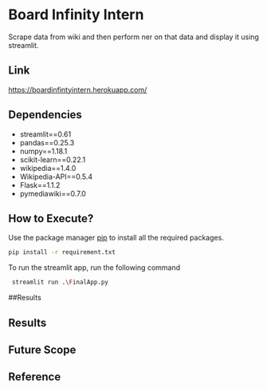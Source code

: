 # Board Infinity Intern 

Scrape data from wiki and then perform ner on that data and display it using streamlit.




## Link

https://boardinfintyintern.herokuapp.com/




## Dependencies
- streamlit==0.61
- pandas==0.25.3
- numpy==1.18.1
- scikit-learn==0.22.1
- wikipedia==1.4.0
- Wikipedia-API==0.5.4
- Flask==1.1.2
- pymediawiki==0.7.0




## How to Execute?

Use the package manager [pip](https://pip.pypa.io/en/stable/) to install all the required packages.

```bash
pip install -r requirement.txt
```

To run the streamlit app, run the following command

```bash
 streamlit run .\FinalApp.py
```



##Results























## Results


## Future Scope



## Reference

